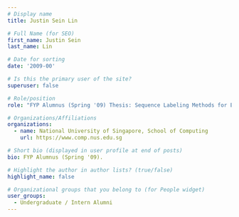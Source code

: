 ```yaml
---
# Display name
title: Justin Sein Lin

# Full Name (for SEO) 
first_name: Justin Sein
last_name: Lin

# Date for sorting
date: '2009-00'

# Is this the primary user of the site?
superuser: false

# Role/position
role: "FYP Alumnus (Spring '09) Thesis: Sequence Labeling Methods for Extracting Medical Study Metadata"

# Organizations/Affiliations
organizations:
  - name: National University of Singapore, School of Computing
    url: https://www.comp.nus.edu.sg

# Short bio (displayed in user profile at end of posts)
bio: FYP Alumnus (Spring '09). 

# Highlight the author in author lists? (true/false)
highlight_name: false

# Organizational groups that you belong to (for People widget)
user_groups:
  - Undergraduate / Intern Alumni
---
```

